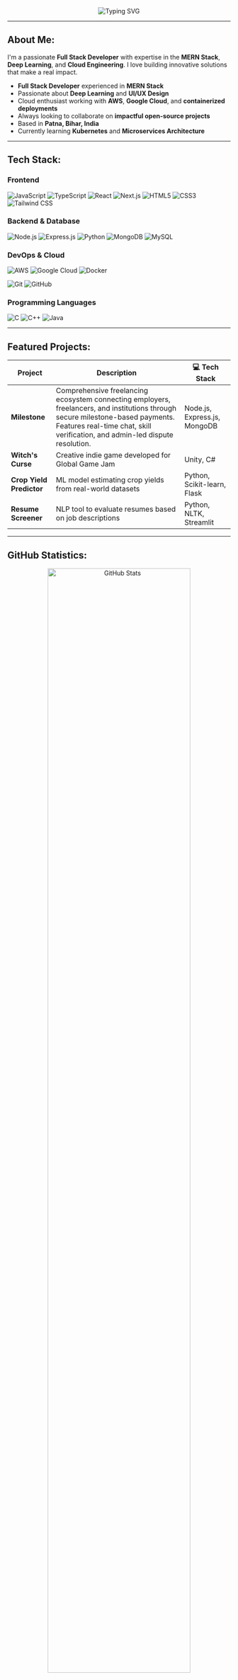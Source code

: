 <div align="center">
  <img src="https://readme-typing-svg.herokuapp.com?font=Fira+Code&weight=600&size=24&pause=1200&color=ffffff&center=true&vCenter=true&width=700&height=60&lines=Hey,+I'm+Aman+Raj;Full+Stack+%7C+DL+%7C+Cloud;Building+the+Future+with+Code" alt="Typing SVG" />
</div>

<!--

<p align="center"> 
  Visitors count
<br>
<img src="https://profile-counter.glitch.me/amanraj069/count.svg" />
</p>

<p align="center">
  <img src="https://img.shields.io/github/stars/amanraj069?style=social" alt="GitHub Stars" />
  <a href="https://www.linkedin.com/in/amanraj-iiits">
    <img src="https://img.shields.io/badge/-Aman%20Raj-blue?style=flat-square&logo=linkedin&logoColor=white" alt="LinkedIn" />
  </a>
  <a href="mailto:amanraj3567@gmail.com">
    <img src="https://img.shields.io/badge/Email-amanraj3567@gmail.com-red?style=flat-square&logo=gmail&logoColor=white" alt="Email" />
  </a>
  <img src="https://img.shields.io/github/followers/amanraj069?style=social" alt="GitHub Followers" />
</p>
-->

---

## About Me:

I'm a passionate **Full Stack Developer** with expertise in the **MERN Stack**, **Deep Learning**, and **Cloud Engineering**. I love building innovative solutions that make a real impact.

-  **Full Stack Developer** experienced in **MERN Stack**
- Passionate about **Deep Learning** and **UI/UX Design**
- Cloud enthusiast working with **AWS**, **Google Cloud**, and **containerized deployments**
- Always looking to collaborate on **impactful open-source projects**
- Based in **Patna, Bihar, India**
- Currently learning **Kubernetes** and **Microservices Architecture**

---

## Tech Stack:

### Frontend
![JavaScript](https://img.shields.io/badge/JavaScript-F7DF1E?style=for-the-badge&logo=javascript&logoColor=black)
![TypeScript](https://img.shields.io/badge/TypeScript-007ACC?style=for-the-badge&logo=typescript&logoColor=white)
![React](https://img.shields.io/badge/React-20232A?style=for-the-badge&logo=react&logoColor=61DAFB)
![Next.js](https://img.shields.io/badge/Next.js-000000?style=for-the-badge&logo=next.js&logoColor=white)
![HTML5](https://img.shields.io/badge/HTML5-E34F26?style=for-the-badge&logo=html5&logoColor=white)
![CSS3](https://img.shields.io/badge/CSS3-1572B6?style=for-the-badge&logo=css3&logoColor=white)
![Tailwind CSS](https://img.shields.io/badge/Tailwind_CSS-38B2AC?style=for-the-badge&logo=tailwind-css&logoColor=white)

### Backend & Database
![Node.js](https://img.shields.io/badge/Node.js-43853D?style=for-the-badge&logo=node.js&logoColor=white)
![Express.js](https://img.shields.io/badge/Express.js-404D59?style=for-the-badge)
![Python](https://img.shields.io/badge/Python-3776AB?style=for-the-badge&logo=python&logoColor=white)
![MongoDB](https://img.shields.io/badge/MongoDB-4EA94B?style=for-the-badge&logo=mongodb&logoColor=white)
![MySQL](https://img.shields.io/badge/MySQL-00000F?style=for-the-badge&logo=mysql&logoColor=white)

### DevOps & Cloud
![AWS](https://img.shields.io/badge/Amazon_AWS-232F3E?style=for-the-badge&logo=amazon-aws&logoColor=white)
![Google Cloud](https://img.shields.io/badge/Google_Cloud-4285F4?style=for-the-badge&logo=google-cloud&logoColor=white)
![Docker](https://img.shields.io/badge/Docker-2496ED?style=for-the-badge&logo=docker&logoColor=white)
<!--
![Kubernetes](https://img.shields.io/badge/Kubernetes-326ce5?style=for-the-badge&logo=kubernetes&logoColor=white)
-->
![Git](https://img.shields.io/badge/Git-F05032?style=for-the-badge&logo=git&logoColor=white)
![GitHub](https://img.shields.io/badge/GitHub-100000?style=for-the-badge&logo=github&logoColor=white)

### Programming Languages
![C](https://img.shields.io/badge/C-00599C?style=for-the-badge&logo=c&logoColor=white)
![C++](https://img.shields.io/badge/C%2B%2B-00599C?style=for-the-badge&logo=c%2B%2B&logoColor=white)
![Java](https://img.shields.io/badge/Java-ED8B00?style=for-the-badge&logo=java&logoColor=white)

---

## Featured Projects:

|  Project |  Description | 💻 Tech Stack |
|-----------|---------------|---------------|
| **Milestone** | Comprehensive freelancing ecosystem connecting employers, freelancers, and institutions through secure milestone-based payments. Features real-time chat, skill verification, and admin-led dispute resolution. | Node.js, Express.js, MongoDB |
| **Witch's Curse** | Creative indie game developed for Global Game Jam | Unity, C# |
| **Crop Yield Predictor** | ML model estimating crop yields from real-world datasets | Python, Scikit-learn, Flask |
| **Resume Screener** | NLP tool to evaluate resumes based on job descriptions | Python, NLTK, Streamlit |

---

## GitHub Statistics:

<div align="center">
  <img width="80%" src="https://github-readme-stats.vercel.app/api?username=amanraj069&show_icons=true&theme=tokyonight&count_private=true&include_all_commits=true&hide_border=true&bg_color=0D1117" alt="GitHub Stats" />
</div>

<div align="center">
  <img width="80%" src="https://streak-stats.demolab.com/?user=amanraj069&theme=tokyonight&hide_border=true&background=0D1117" alt="GitHub Streak" />
</div>

<div align="center">
  <img width="80%" src="https://github-profile-summary-cards.vercel.app/api/cards/profile-details?username=amanraj069&theme=tokyonight" alt="Profile Summary" />
</div>

<!--<div align="center">
  <img width="49%" src="https://github-profile-summary-cards.vercel.app/api/cards/repos-per-language?username=amanraj069&theme=tokyonight" alt="Repos per Language" />
  <img width="49%" src="https://github-profile-summary-cards.vercel.app/api/cards/most-commit-language?username=amanraj069&theme=tokyonight" alt="Most Commit Language" />
</div>
-->
<div align="center">
  <img width="80%" src="https://github-readme-activity-graph.vercel.app/graph?username=amanraj069&theme=tokyo-night&hide_border=true&area=true&bg_color=0D1117" alt="Activity Graph" />
</div>

---

## GitHub Achievements:

<div align="center">
  <img src="https://github-profile-trophy.vercel.app/?username=amanraj069&theme=algolia&no-bg=true&no-frame=true&column=4&margin-w=10&margin-h=10" alt="GitHub Trophies" />
</div>

---

## Development Breakdown:

<!--START_SECTION:waka-->
```text
TypeScript   25 hrs 45 mins  ███████████████████████░░   47.7%
JavaScript   17 hrs 30 mins  █████████████████░░░░░░░░   32.4%
Python        8 hrs 15 mins  ███████░░░░░░░░░░░░░░░░░░   15.3%
CSS           2 hrs 30 mins  █░░░░░░░░░░░░░░░░░░░░░░░░   4.6%
```
<!--END_SECTION:waka-->

---

## Currently Focusing on:

- Working on **Next.js 14** and **Server Actions**
- Learning **Docker**,**Kubernetes** and **Microservices Architecture**
- Looking to collaborate on **Open Source Projects**
- Ask me about **MERN**, **Deep Learning**, or **Cloud**
- How to reach me: **amanraj3567@gmail.com**

---

## Let's Connect & Collaborate!

<div align="center">
  <a href="https://www.linkedin.com/in/amanraj-iiits">
    <img src="https://img.shields.io/badge/LinkedIn-0077B5?style=for-the-badge&logo=linkedin&logoColor=white" alt="LinkedIn" />
  </a>
  <a href="mailto:amanraj3567@gmail.com">
    <img src="https://img.shields.io/badge/Gmail-D14836?style=for-the-badge&logo=gmail&logoColor=white" alt="Gmail" />
  </a>
  <a href="https://github.com/amanraj069">
    <img src="https://img.shields.io/badge/GitHub-100000?style=for-the-badge&logo=github&logoColor=white" alt="GitHub" />
  </a>
</div>

---

<div align="center">
  <img src="https://quotes-github-readme.vercel.app/api?type=horizontal&theme=tokyonight" alt="Random Quote" />
</div>
